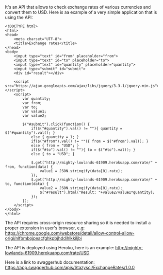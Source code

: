 It's an API that allows to check exchange rates of various currencies and convert them to USD. Here is aa example of a very simple application that is using the API:
```
<!DOCTYPE html>
<html>
<head>
    <meta charset="UTF-8">
    <title>Exchange rates</title>
</head>
<body>
    <input type="text" id="from" placeholder="from">
    <input type="text" id="to" placeholder="to">
    <input type="text" id="quantity" placeholder="quantity">
    <input type="submit" id="submit">
    <div id="result"></div>

    <script src="https://ajax.googleapis.com/ajax/libs/jquery/3.3.1/jquery.min.js"></script>
    <script>
        var quantity;
        var from;
        var to;
        var value1;
        var value2;

        $("#submit").click(function() {
            if($("#quantity").val() != ""){ quantity = $("#quantity").val(); }
            else { quantity = 1; }
            if($("#from").val() != ""){ from = $("#from").val(); }
            else { from = "USD"; }
            if($("#to").val() != ""){ to = $("#to").val(); }
            else { to = "USD"; }

            $.get("http://mighty-lowlands-61909.herokuapp.com/rate/" + from, function(data) {
                value1 = JSON.stringify(data[0].rate);
            });
            $.get("http://mighty-lowlands-61909.herokuapp.com/rate/" + to, function(data) {
                value2 = JSON.stringify(data[0].rate);
                $("#result").html("Result: "+value2/value1*quantity);
            });
        });
    </script>
</body>
</html>
```
The API requires cross-origin resource sharing so it is needed to install a proper extension in user's browser, e.g:
https://chrome.google.com/webstore/detail/allow-control-allow-origi/nlfbmbojpeacfghkpbjhddihlkkiljbi

The API is deployed using Heroku, here is an example:
http://mighty-lowlands-61909.herokuapp.com/rate/USD

Here is a link to swaggerhub documentation: https://app.swaggerhub.com/apis/Stazysci/ExchangeRates/1.0.0
